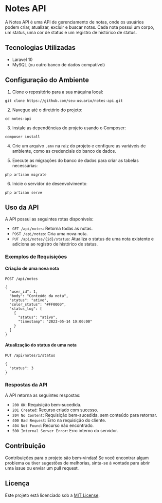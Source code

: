 # Notes API

A Notes API é uma API de gerenciamento de notas, onde os usuários podem criar, atualizar, excluir e buscar notas. Cada nota possui um corpo, um status, uma cor de status e um registro de histórico de status.

## Tecnologias Utilizadas

- Laravel 10
- MySQL (ou outro banco de dados compatível)

## Configuração do Ambiente

1. Clone o repositório para a sua máquina local:

```shell
git clone https://github.com/seu-usuario/notes-api.git
```

2. Navegue até o diretório do projeto:

```
cd notes-api
```

3. Instale as dependências do projeto usando o Composer:

```
composer install
```

4. Crie um arquivo `.env` na raiz do projeto e configure as variáveis de ambiente, como as credenciais do banco de dados.

5. Execute as migrações do banco de dados para criar as tabelas necessárias:

```
php artisan migrate
```

6. Inicie o servidor de desenvolvimento:

```
php artisan serve
```

## Uso da API

A API possui as seguintes rotas disponíveis:

- `GET /api/notes`: Retorna todas as notas.
- `POST /api/notes`: Cria uma nova nota.
- `PUT /api/notes/{id}/status`: Atualiza o status de uma nota existente e adiciona ao registro de histórico de status.

### Exemplos de Requisições

#### Criação de uma nova nota

```http
POST /api/notes

{
  "user_id": 1,
  "body": "Conteúdo da nota",
  "status": "ativo",
  "color_status": "#FF0000",
  "status_log": [
    {
      "status": "ativo",
      "timestamp": "2023-05-14 10:00:00"
    }
  ]
}
```

#### Atualização do status de uma nota

```http
PUT /api/notes/1/status

{
  "status": 3
}
```

### Respostas da API

A API retorna as seguintes respostas:

- `200 OK`: Requisição bem-sucedida.
- `201 Created`: Recurso criado com sucesso.
- `204 No Content`: Requisição bem-sucedida, sem conteúdo para retornar.
- `400 Bad Request`: Erro na requisição do cliente.
- `404 Not Found`: Recurso não encontrado.
- `500 Internal Server Error`: Erro interno do servidor.

## Contribuição

Contribuições para o projeto são bem-vindas! Se você encontrar algum problema ou tiver sugestões de melhorias, sinta-se à vontade para abrir uma issue ou enviar um pull request.

## Licença

Este projeto está licenciado sob a [MIT License](https://opensource.org/licenses/MIT).